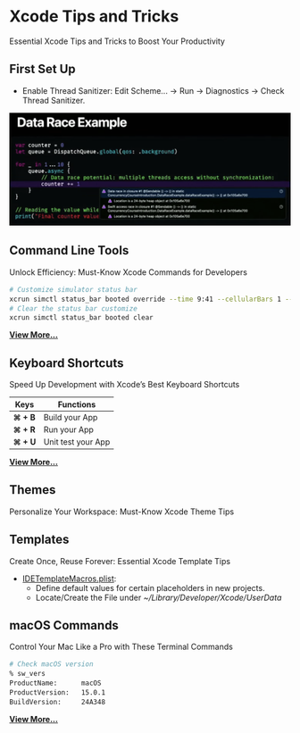 # Xcode Tips and Tricks

Essential Xcode Tips and Tricks to Boost Your Productivity

## First Set Up

- Enable Thread Sanitizer: Edit Scheme... -> Run -> Diagnostics -> Check Thread Sanitizer.

![Alt Text](images/thread-sanitizer.png)

## Command Line Tools

Unlock Efficiency: Must-Know Xcode Commands for Developers

```bash
# Customize simulator status bar
xcrun simctl status_bar booted override --time 9:41 --cellularBars 1 --wifiBars 1 --batteryLevel 8
# Clear the status bar customize
xcrun simctl status_bar booted clear
```

[**View More...**](/md/COMMAND%20LINE%20TOOLS.md)

## Keyboard Shortcuts

Speed Up Development with Xcode’s Best Keyboard Shortcuts

| Keys      | Functions          |
| --------- | ------------------ |
| **⌘ + B** | Build your App     |
| **⌘ + R** | Run your App       |
| **⌘ + U** | Unit test your App |

[**View More...**](/md/KEYBOARD%20SHORTCUTS.md)

## Themes

Personalize Your Workspace: Must-Know Xcode Theme Tips

## Templates

Create Once, Reuse Forever: Essential Xcode Template Tips

- [IDETemplateMacros.plist](/plist/IDETemplateMacros.plist):
  - Define default values for certain placeholders in new projects.
  - Locate/Create the File under _~/Library/Developer/Xcode/UserData_

## macOS Commands

Control Your Mac Like a Pro with These Terminal Commands

```bash
# Check macOS version
% sw_vers
ProductName:      macOS
ProductVersion:   15.0.1
BuildVersion:     24A348
```

[**View More...**](/md/MACOS%20COMMANDS.md)
